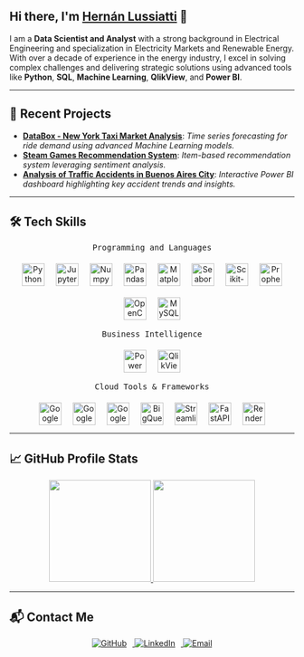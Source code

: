 ## Hi there, I'm [Hernán Lussiatti](https://github.com/HLussiatti) 👋

I am a **Data Scientist and Analyst** with a strong background in Electrical Engineering and specialization in Electricity Markets and Renewable Energy. With over a decade of experience in the energy industry, I excel in solving complex challenges and delivering strategic solutions using advanced tools like **Python**, **SQL**, **Machine Learning**, **QlikView**, and **Power BI**.

---

## 📝 Recent Projects
- [**DataBox - New York Taxi Market Analysis**](https://github.com/mlararossetti/ProyectoFinalSH): *Time series forecasting for ride demand using advanced Machine Learning models.*
- [**Steam Games Recommendation System**](https://github.com/HLussiatti/PI01_Dataft25): *Item-based recommendation system leveraging sentiment analysis.*
- [**Analysis of Traffic Accidents in Buenos Aires City**](https://github.com/HLussiatti/PI02_Dataft25): *Interactive Power BI dashboard highlighting key accident trends and insights.*

---

## 🛠️ Tech Skills

<div align="center">
    <kbd style="padding: 10px; border-radius: 5px;">Programming and Languages</kbd>
    <br>
    <div style="display: flex; justify-content: center; align-items: center; flex-wrap: wrap; margin-top: 20px; gap: 20px;">
        <a href="https://www.python.org/" target="_blank"><img width="40px" src="https://cdn.jsdelivr.net/gh/devicons/devicon/icons/python/python-original.svg" alt="Python" /></a>
        <a href="https://jupyter.org/" target="_blank"><img width="40px" src="https://cdn.jsdelivr.net/gh/devicons/devicon/icons/jupyter/jupyter-original-wordmark.svg" alt="Jupyter" /></a>
        <a href="https://numpy.org/" target="_blank"><img width="40px" src="https://cdn.jsdelivr.net/gh/devicons/devicon/icons/numpy/numpy-original.svg" alt="Numpy" /></a>
        <a href="https://pandas.pydata.org/" target="_blank"><img width="40px" src="https://cdn.jsdelivr.net/gh/devicons/devicon/icons/pandas/pandas-original-wordmark.svg" alt="Pandas" /></a>
        <a href="https://matplotlib.org/" target="_blank"><img width="40px" src="https://upload.wikimedia.org/wikipedia/commons/8/84/Matplotlib_icon.svg" alt="Matplotlib" /></a>
        <a href="https://seaborn.pydata.org/" target="_blank"><img width="40px" src="https://seaborn.pydata.org/_images/logo-mark-lightbg.svg" alt="Seaborn" /></a>
        <a href="https://scikit-learn.org/stable/" target="_blank"><img width="40px" src="https://logos-download.com/wp-content/uploads/2021/01/Scikit_Learn_Logo.png" alt="Scikit-Learn" /></a>
        <a href="https://facebook.github.io/prophet/" target="_blank"><img width="40px" src="https://facebook.github.io/prophet/static/favicon.png" alt="Prophet" /></a>
        <a href="https://opencv.org/" target="_blank"><img width="40px" src="https://cdn.jsdelivr.net/gh/devicons/devicon/icons/opencv/opencv-original-wordmark.svg" alt="OpenCV" /></a>
        <a href="https://www.mysql.com/" target="_blank"><img width="40px" src="https://cdn.jsdelivr.net/gh/devicons/devicon/icons/mysql/mysql-original-wordmark.svg" alt="MySQL" /></a>
    </div>
</div>

<br>

<div align="center">
    <kbd style="padding: 10px; border-radius: 5px;">Business Intelligence</kbd>
    <br>
    <div style="display: flex; justify-content: center; align-items: center; flex-wrap: wrap; margin-top: 20px; gap: 20px;">
        <a href="https://www.microsoft.com/en-us/microsoft-365/power-bi" target="_blank"><img width="40px" src="https://cdn-dynmedia-1.microsoft.com/is/image/microsoftcorp/Hero_BPI_icon1" alt="Power BI" /></a>
        <a href="https://www.qlik.com/us/products/qlikview" target="_blank"><img width="40px" src="https://res.cloudinary.com/talend/image/upload/q_auto/v1713297745/qlik/logos/logo-qlik_d49uek.svg" alt="QlikView" /></a>
    </div>
</div>

<br>

<div align="center">
    <kbd style="padding: 10px; border-radius: 5px;">Cloud Tools & Frameworks</kbd>
    <br>
    <div style="display: flex; justify-content: center; align-items: center; flex-wrap: wrap; margin-top: 20px; gap: 20px;">
        <a href="https://cloud.google.com/?hl=es" target="_blank"><img width="40px" src="https://cdn.jsdelivr.net/gh/devicons/devicon@latest/icons/googlecloud/googlecloud-original.svg" alt="Google Cloud" /></a>
        <a href="https://cloud.google.com/storage?hl=es-419" target="_blank"><img width="40px" src="https://www.gstatic.com/bricks/image/d0dd93bc46d02aa8bdf0473c82ba477394f43a5367936d4eb3d107ad24239648.svg" alt="Google Cloud Storage" /></a>
        <a href="https://cloud.google.com/functions" target="_blank"><img width="40px" src="https://www.gstatic.com/bricks/image/LFxrE3agOH264RrZ5KSlxo1W7JHn1ABjNdqZ-yUJEnAg7xLqK6KBQxz7AbBcYbFUUtlv5kJi-RsHOg.png" alt="Google Cloud Functions" /></a>
        <a href="https://cloud.google.com/bigquery" target="_blank"><img width="40px" src="https://cdn.worldvectorlogo.com/logos/google-bigquery-logo-1.svg" alt="BigQuery" /></a>
        <a href="https://streamlit.io/" target="_blank"><img width="40px" src="https://streamlit.io/images/brand/streamlit-mark-color.svg" alt="Streamlit" /></a>
        <a href="https://fastapi.tiangolo.com/" target="_blank"><img width="40px" src="https://cdn.jsdelivr.net/gh/devicons/devicon@latest/icons/fastapi/fastapi-original.svg" alt="FastAPI" /></a>
        <a href="https://render.com/" target="_blank"><img width="40px" src="https://avatars.githubusercontent.com/u/36424661?s=200&v=4" alt="Render" /></a>
    </div>
</div>

<!-- 
## 🛠️ Tech Skills

<div align="center">
    <kbd style="padding: 10px; border-radius: 5px;">Programming and Languages</kbd>
    <br>
    <div style="display: flex; justify-content: center; align-items: center; flex-wrap: wrap; margin-top: 10px; gap: 15px;">
        <a href="https://www.python.org/" target="_blank"><img width="40px" src="https://cdn.jsdelivr.net/gh/devicons/devicon/icons/python/python-original.svg" alt="Python" /></a>
        <a href="https://jupyter.org/" target="_blank"><img width="40px" src="https://cdn.jsdelivr.net/gh/devicons/devicon/icons/jupyter/jupyter-original-wordmark.svg" alt="Jupyter" /></a>
        <a href="https://numpy.org/" target="_blank"><img width="40px" src="https://cdn.jsdelivr.net/gh/devicons/devicon/icons/numpy/numpy-original.svg" alt="Numpy" /></a>
        <a href="https://pandas.pydata.org/" target="_blank"><img width="40px" src="https://cdn.jsdelivr.net/gh/devicons/devicon/icons/pandas/pandas-original-wordmark.svg" alt="Pandas" /></a>
        <a href="https://matplotlib.org/" target="_blank"><img width="40px" src="https://upload.wikimedia.org/wikipedia/commons/8/84/Matplotlib_icon.svg" alt="Matplotlib" /></a>
        <a href="https://seaborn.pydata.org/" target="_blank"><img width="40px" src="https://seaborn.pydata.org/_images/logo-mark-lightbg.svg" alt="Seaborn" /></a>
        <a href="https://scikit-learn.org/stable/" target="_blank"><img width="40px" src="https://logos-download.com/wp-content/uploads/2021/01/Scikit_Learn_Logo.png" alt="Scikit-Learn" /></a>
        <a href="https://facebook.github.io/prophet/" target="_blank"><img width="40px" src="https://facebook.github.io/prophet/static/favicon.png" alt="Prpphet" /></a>
        <a href="https://opencv.org/" target="_blank"><img width="40px" src="https://cdn.jsdelivr.net/gh/devicons/devicon/icons/opencv/opencv-original-wordmark.svg" alt="OpenCV" /></a>
        <a href="https://www.mysql.com/" target="_blank"><img width="40px" src="https://cdn.jsdelivr.net/gh/devicons/devicon/icons/mysql/mysql-original-wordmark.svg" alt="MySQL" /></a>
    </div>
</div>

<br>

<div align="center">
    <kbd style="padding: 10px; border-radius: 5px;">Business Intelligence</kbd>
    <br>
    <div style="display: flex; justify-content: center; align-items: center; flex-wrap: wrap; margin-top: 10px; gap: 15px;">
        <a href="https://www.microsoft.com/en-us/microsoft-365/power-bi" target="_blank"><img width="40px" src="https://cdn-dynmedia-1.microsoft.com/is/image/microsoftcorp/Hero_BPI_icon1" alt="Power BI" />
        </a>
        <a href="https://www.qlik.com/us/products/qlikview" target="_blank"><img width="40px" src="https://res.cloudinary.com/talend/image/upload/q_auto/v1713297745/qlik/logos/logo-qlik_d49uek.svg" alt="QlikView" />
        </a>
    </div>
</div>

<br>

<div align="center">
    <kbd style="padding: 10px; border-radius: 5px;">Cloud Tools & Frameworks</kbd>
    <br>
    <div style="display: flex; justify-content: center; align-items: center; flex-wrap: wrap; margin-top: 10px; gap: 15px;">
        <a href="https://cloud.google.com/?hl=es" target="_blank"><img width="40px" src="https://cdn.jsdelivr.net/gh/devicons/devicon@latest/icons/googlecloud/googlecloud-original.svg" alt="Google Cloud" />
        </a>
        <a href="https://cloud.google.com/storage?hl=es-419" target="_blank">
            <img width="40px" src="https://www.gstatic.com/bricks/image/d0dd93bc46d02aa8bdf0473c82ba477394f43a5367936d4eb3d107ad24239648.svg" alt="Google Cloud Storage" />
        </a>        
        <a href="https://cloud.google.com/functions" target="_blank"><img width="40px" src="https://www.gstatic.com/bricks/image/LFxrE3agOH264RrZ5KSlxo1W7JHn1ABjNdqZ-yUJEnAg7xLqK6KBQxz7AbBcYbFUUtlv5kJi-RsHOg.png" alt="Google Cloud Functions" />
        </a>
        <a href="https://cloud.google.com/bigquery" target="_blank"><img width="40px" src="https://cdn.worldvectorlogo.com/logos/google-bigquery-logo-1.svg" alt="BigQuery" />
        </a>
        <a href="https://streamlit.io/" target="_blank"><img width="40px" src="https://streamlit.io/images/brand/streamlit-mark-color.svg" alt="Streamlit" />
        </a>
        <a href="https://fastapi.tiangolo.com/" target="_blank"><img width="40px" src="https://cdn.jsdelivr.net/gh/devicons/devicon@latest/icons/fastapi/fastapi-original.svg" alt="FastAPI" />
        </a>
        <a href="https://render.com/" target="_blank"><img width="40px" src="https://avatars.githubusercontent.com/u/36424661?s=200&v=4" alt="Render" />
        </a>
    </div>
</div> -->


          
<!-- ## 🛠️ Tech Skills

<div align="center">
    <kbd style="padding: 10px; border-radius: 5px;">Programming and Languages</kbd>
    <br>
    <div style="display: flex; justify-content: center; align-items: center; flex-wrap: wrap; margin-top: 10px; gap: 15px;">
        <a href="https://www.python.org/" target="_blank"><img width="40px" src="https://cdn.jsdelivr.net/gh/devicons/devicon/icons/python/python-original.svg" alt="Python" /></a>
        <a href="https://numpy.org/" target="_blank"><img width="40px" src="https://cdn.jsdelivr.net/gh/devicons/devicon/icons/numpy/numpy-original.svg" alt="Numpy" /></a>
        <a href="https://pandas.pydata.org/" target="_blank"><img width="40px" src="https://cdn.jsdelivr.net/gh/devicons/devicon/icons/pandas/pandas-original-wordmark.svg" alt="Pandas" /></a>
        <a href="https://matplotlib.org/" target="_blank"><img width="40px" src="https://upload.wikimedia.org/wikipedia/commons/8/84/Matplotlib_icon.svg" alt="Matplotlib" /></a>
        <a href="https://scikit-learn.org/stable/" target="_blank"><img width="40px" src="https://logos-download.com/wp-content/uploads/2021/01/Scikit_Learn_Logo.png" alt="Scikit-Learn" /></a>
        <a href="https://facebook.github.io/prophet/" target="_blank"><img width="40px" src="https://www.google.com/url?sa=i&url=https%3A%2F%2Fwww.data-bird.co%2Fformation-data-scientist&psig=AOvVaw3ZENFxGzjed2N1zUenoE8N&ust=1732535000920000&source=images&cd=vfe&opi=89978449&ved=0CBQQjRxqFwoTCPC-4P3x9IkDFQAAAAAdAAAAABAD" alt="Prophet" /></a>
        <a href="https://opencv.org/" target="_blank"><img width="40px" src="https://cdn.jsdelivr.net/gh/devicons/devicon/icons/opencv/opencv-original-wordmark.svg" alt="OpenCV" /></a>
        <a href="https://www.mysql.com/" target="_blank"><img width="40px" src="https://cdn.jsdelivr.net/gh/devicons/devicon/icons/mysql/mysql-original-wordmark.svg" alt="MySQL" /></a>
        <a href="https://jupyter.org/" target="_blank"><img width="40px" src="https://cdn.jsdelivr.net/gh/devicons/devicon/icons/jupyter/jupyter-original-wordmark.svg" alt="Jupyter" /></a>
        <a href="https://streamlit.io/" target="_blank"><img width="40px" src="https://streamlit.io/images/brand/streamlit-mark-color.svg" alt="Streamlit" /></a>
        <a href="https://cloud.google.com/bigquery?utm_source=google&utm_medium=cpc&utm_campaign=latam-LATAM-all-es-dr-BKWS-all-all-trial-b-dr-1707800-LUAC0020578&utm_content=text-ad-none-any-DEV_c-CRE_688140023003-ADGP_Hybrid+%7C+BKWS+-+BRO+%7C+Txt_Usecases-Big+Query-KWID_43700079279114598-kwd-2201758717820&utm_term=KW_google%20cloud%20big%20query-ST_Google+Cloud+big+query&gad_source=1&gclid=Cj0KCQiAuou6BhDhARIsAIfgrn6Se6LwR0soNISm3JaUbO6I2mG4BifUR4fOTOF4EmlMfQ3xXN61e_MaAl_9EALw_wcB&gclsrc=aw.ds" target="_blank"><img width="40px" src="https://cdn.worldvectorlogo.com/logos/google-bigquery-logo-1.svg" alt="BigQuery" /></a>
    </div>
</div>


<br>

<div align="center">
    <kbd style="padding: 10px; border-radius: 5px;">Business Intelligence</kbd>
    <br>
    <div style="display: flex; justify-content: center; align-items: center; flex-wrap: wrap; margin-top: 10px; gap: 15px;">
        <a href="https://www.microsoft.com/en-us/microsoft-365/power-bi" target="_blank">
            <img width="40px" src="https://cdn-dynmedia-1.microsoft.com/is/image/microsoftcorp/Hero_BPI_icon1" alt="Power BI" />
        </a>
        <a href="https://www.qlik.com/us/products/qlikview" target="_blank">
            <img width="40px" src="https://res.cloudinary.com/talend/image/upload/q_auto/v1713297745/qlik/logos/logo-qlik_d49uek.svg" alt="QlikView" />
        </a>
    </div>
</div> -->


---

## 📈 GitHub Profile Stats
<div align="center">
  <a href="https://github.com/hlussiatti">
    <img height="180em" src="https://streak-stats.demolab.com?user=hlussiatti&theme=blueberry&hide_border=true&border_radius=5"/>
    <img height="180em" src="https://github-readme-stats.vercel.app/api/top-langs/?username=hlussiatti&layout=compact&theme=blueberry&hide_border=true"/>
  </a>
</div>

---

## 📬 Contact Me
<div align="center">
  <a href="https://github.com/hlussiatti" target="_blank">
    <img src="https://img.shields.io/badge/GitHub-000?style=for-the-badge&logo=github&logoColor=white" alt="GitHub" style="margin-right: 10px;" />
  </a>
  <a href="https://linkedin.com/in/hernanlussiatti" target="_blank">
    <img src="https://img.shields.io/badge/LinkedIn-0077B5?style=for-the-badge&logo=linkedin&logoColor=white" alt="LinkedIn" style="margin-right: 10px;" />
  </a>
  <a href="mailto:hernanlussiatti@gmail.com" target="_blank">
    <img src="https://img.shields.io/badge/Email-D14836?style=for-the-badge&logo=gmail&logoColor=white" alt="Email" />
  </a>
</div>
